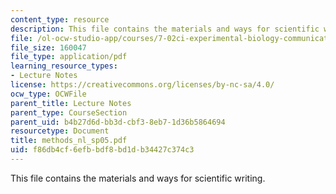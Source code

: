 ```yaml
---
content_type: resource
description: This file contains the materials and ways for scientific writing.
file: /ol-ocw-studio-app/courses/7-02ci-experimental-biology-communications-intensive-spring-2005/f86db4cf6efbbdf8bd1db34427c374c3_methods_nl_sp05.pdf
file_size: 160047
file_type: application/pdf
learning_resource_types:
- Lecture Notes
license: https://creativecommons.org/licenses/by-nc-sa/4.0/
ocw_type: OCWFile
parent_title: Lecture Notes
parent_type: CourseSection
parent_uid: b4b27d6d-bb3d-cbf3-8eb7-1d36b5864694
resourcetype: Document
title: methods_nl_sp05.pdf
uid: f86db4cf-6efb-bdf8-bd1d-b34427c374c3
---
```

This file contains the materials and ways for scientific writing.